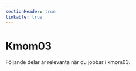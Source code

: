 ```yaml
---
sectionHeader: true
linkable: true
---
```

Kmom03
=========================

Följande delar är relevanta när du jobbar i kmom03.
